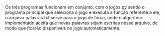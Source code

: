 Os três programas funcionam em conjunto, com o jogos.py sendo o programa principal que seleciona o jogo e executa a função referente a ele, o arquivo palavras.txt serve para o jogo de forca, 
onde o algoritmo implementado aceita que novas palavras sejam escritas nesse arquivo, de modo que ficarão disponiveis no jogo automaticamente.
